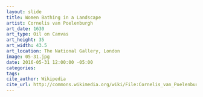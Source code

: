```yaml
---
layout: slide
title: Women Bathing in a Landscape
artist: Cornelis van Poelenburgh
art_date: 1630
art_type: Oil on Canvas
art_height: 35
art_width: 43.5
art_location: The National Gallery, London
image: 05-31.jpg
date: 2016-05-31 12:00:00 -05:00
categories:
tags:
cite_author: Wikipedia
cite_url: http://commons.wikimedia.org/wiki/File:Cornelis_van_Poelenburch_-_Women_bathing_in_a_Landscape.jpg
---
```

